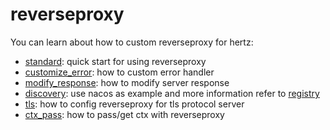 # reverseproxy

You can learn about how to custom reverseproxy for hertz:

* [standard](./standard): quick start for using reverseproxy
* [customize_error](./customize_error): how to custom error handler
* [modify_response](./modify_response): how to modify server response
* [discovery](./discovery): use nacos as example and more information refer to [registry](https://github.com/hertz-contrib/registry)
* [tls](./tls): how to config reverseproxy for tls protocol server
* [ctx_pass](./ctx_pass): how to pass/get ctx with reverseproxy 

